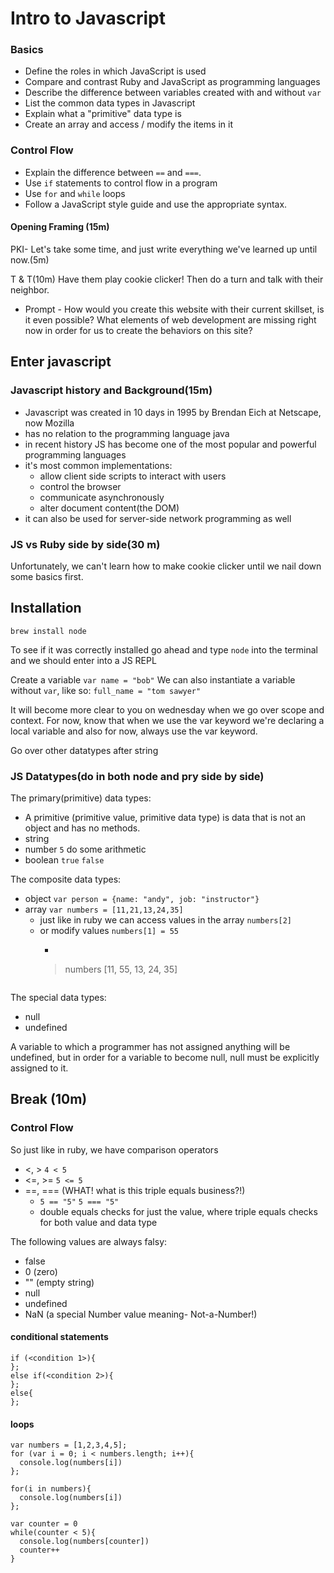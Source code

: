 # Intro to Javascript

### Basics

- Define the roles in which JavaScript is used
- Compare and contrast Ruby and JavaScript as programming languages
- Describe the difference between variables created with and without `var`
- List the common data types in Javascript
- Explain what a "primitive" data type is
- Create an array and access / modify the items in it

### Control Flow

- Explain the difference between `==` and `===`.
- Use `if` statements to control flow in a program
- Use `for` and `while` loops
- Follow a JavaScript style guide and use the appropriate syntax.

#### Opening Framing (15m)
PKI- Let's take some time, and just write everything we've learned up until now.(5m)

T & T(10m)
Have them play cookie clicker!  Then do a turn and talk with their neighbor.
- Prompt - How would you create this website with their current skillset, is it even possible? What elements of web development are missing right now in order for us to create the behaviors on this site?

## Enter javascript
### Javascript history and Background(15m)
- Javascript was created in 10 days in 1995 by Brendan Eich at Netscape, now Mozilla
- has no relation to the programming language java
- in recent history JS has become one of the most popular and powerful programming languages
- it's most common implementations:
  - allow client side scripts to interact with users
  - control the browser
  - communicate asynchronously
  - alter document content(the DOM)
- it can also be used for server-side network programming as well

### JS vs Ruby side by side(30 m)
Unfortunately, we can't learn how to make cookie clicker until we nail down some basics first.
## Installation
`brew install node`

To see if it was correctly installed go ahead and type `node` into the terminal and we should enter into a JS REPL

Create a variable `var name = "bob"`
We can also instantiate a variable without `var`, like so: `full_name = "tom sawyer"`

It will become more clear to you on wednesday when we go over scope and context. For now, know that when we use the var keyword we're declaring a local variable and also for now, always use the var keyword.

Go over other datatypes after string
### JS Datatypes(do in both node and pry side by side)
The primary(primitive) data types:
- A primitive (primitive value, primitive data type) is data that is not an object and has no methods.
- string
- number `5` do some arithmetic
- boolean `true` `false`

The composite data types:
- object `var person = {name: "andy", job: "instructor"}`
- array `var numbers = [11,21,13,24,35]`
  - just like in ruby we can access values in the array `numbers[2]`
  - or modify values `numbers[1] = 55`
    - ```
    > numbers
    [11, 55, 13, 24, 35]
    ```

The special data types:
- null
- undefined

A variable to which a programmer has not assigned anything will be undefined, but in order for a variable to become null, null must be explicitly assigned to it.


## Break (10m)

### Control Flow
So just like in ruby, we have comparison operators
- <, > `4 < 5`
- <=, >= `5 <= 5`
- ==, === (WHAT! what is this triple equals business?!)
  - `5 == "5"` `5 === "5"`
  - double equals checks for just the value, where triple equals checks for both value and data type

The following values are always falsy:
- false
- 0 (zero)
- "" (empty string)
- null
- undefined
- NaN (a special Number value meaning- Not-a-Number!)

#### conditional statements
```
if (<condition 1>){
};
else if(<condition 2>){
};
else{
};
```

#### loops
```
var numbers = [1,2,3,4,5];
for (var i = 0; i < numbers.length; i++){
  console.log(numbers[i])
};

for(i in numbers){
  console.log(numbers[i])
};

var counter = 0
while(counter < 5){
  console.log(numbers[counter])
  counter++
}
```
